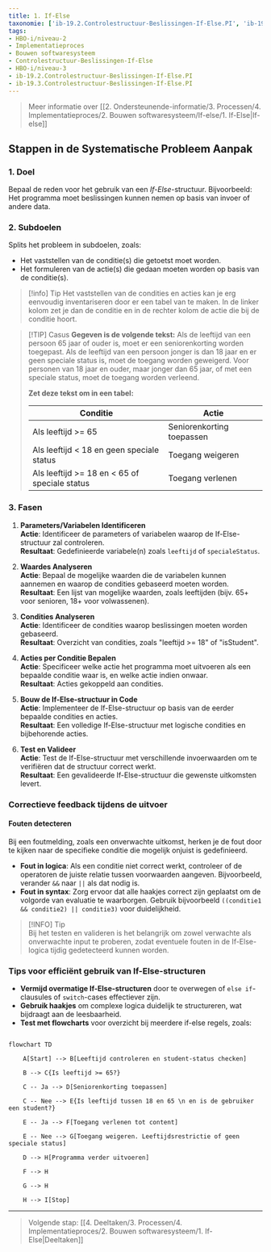 ```yaml
---
title: 1. If-Else
taxonomie: ['ib-19.2.Controlestructuur-Beslissingen-If-Else.PI', 'ib-19.3.Controlestructuur-Beslissingen-If-Else.PI']
tags:
- HBO-i/niveau-2
- Implementatieproces
- Bouwen softwaresysteem
- Controlestructuur-Beslissingen-If-Else
- HBO-i/niveau-3
- ib-19.2.Controlestructuur-Beslissingen-If-Else.PI
- ib-19.3.Controlestructuur-Beslissingen-If-Else.PI
---
```


> Meer informatie over [[2. Ondersteunende-informatie/3. Processen/4. Implementatieproces/2. Bouwen softwaresysteem/If-else/1. If-Else|If-else]]

## Stappen in de Systematische Probleem Aanpak
### 1. Doel
Bepaal de reden voor het gebruik van een *If-Else*-structuur. Bijvoorbeeld: Het programma moet beslissingen kunnen nemen op basis van invoer of andere data.

### 2. Subdoelen
Splits het probleem in subdoelen, zoals:
  - Het vaststellen van de conditie(s) die getoetst moet worden.
  - Het formuleren van de actie(s) die gedaan moeten worden op basis van de conditie(s).

> [!info] Tip 
> Het vaststellen van de condities en acties kan je erg eenvoudig inventariseren door er een tabel van te maken. In de linker kolom zet je dan de conditie en in de rechter kolom de actie die bij de conditie hoort. 

> [!TIP] Casus
> **Gegeven is de volgende tekst:**
> Als de leeftijd van een persoon 65 jaar of ouder is, moet er een seniorenkorting worden toegepast. Als de leeftijd van een persoon jonger is dan 18 jaar en er geen speciale status is, moet de toegang worden geweigerd. Voor personen van 18 jaar en ouder, maar jonger dan 65 jaar, of met een speciale status, moet de toegang worden verleend.
>
> **Zet deze tekst om in een tabel:**
> 
> | Conditie                                    | Actie                   |
> | ------------------------------------------- | ----------------------- |
> | Als leeftijd >= 65                          | Seniorenkorting toepassen |
> | Als leeftijd < 18 en geen speciale status   | Toegang weigeren        |
> | Als leeftijd >= 18 en < 65 of speciale status | Toegang verlenen        |

### 3. Fasen
1. **Parameters/Variabelen Identificeren**  
   **Actie**: Identificeer de parameters of variabelen waarop de If-Else-structuur zal controleren.  
   **Resultaat**: Gedefinieerde variabele(n) zoals `leeftijd` of `specialeStatus`.

2. **Waardes Analyseren**  
   **Actie**: Bepaal de mogelijke waarden die de variabelen kunnen aannemen en waarop de condities gebaseerd moeten worden.  
   **Resultaat**: Een lijst van mogelijke waarden, zoals leeftijden (bijv. 65+ voor senioren, 18+ voor volwassenen).

3. **Condities Analyseren**  
   **Actie**: Identificeer de condities waarop beslissingen moeten worden gebaseerd.  
   **Resultaat**: Overzicht van condities, zoals "leeftijd >= 18" of "isStudent".

4. **Acties per Conditie Bepalen**  
   **Actie**: Specificeer welke actie het programma moet uitvoeren als een bepaalde conditie waar is, en welke actie indien onwaar.  
   **Resultaat**: Acties gekoppeld aan condities.

5. **Bouw de If-Else-structuur in Code**  
   **Actie**: Implementeer de If-Else-structuur op basis van de eerder bepaalde condities en acties.  
   **Resultaat**: Een volledige If-Else-structuur met logische condities en bijbehorende acties.

6. **Test en Valideer**  
   **Actie**: Test de If-Else-structuur met verschillende invoerwaarden om te verifiëren dat de structuur correct werkt.  
   **Resultaat**: Een gevalideerde If-Else-structuur die gewenste uitkomsten levert.

### Correctieve feedback tijdens de uitvoer
#### Fouten detecteren
Bij een foutmelding, zoals een onverwachte uitkomst, herken je de fout door te kijken naar de specifieke conditie die mogelijk onjuist is gedefinieerd. 
- **Fout in logica**: Als een conditie niet correct werkt, controleer of de operatoren de juiste relatie tussen voorwaarden aangeven. Bijvoorbeeld, verander `&&` naar `||` als dat nodig is.
- **Fout in syntax**: Zorg ervoor dat alle haakjes correct zijn geplaatst om de volgorde van evaluatie te waarborgen. Gebruik bijvoorbeeld `((conditie1 && conditie2) || conditie3)` voor duidelijkheid.

> [!INFO] Tip  
> Bij het testen en valideren is het belangrijk om zowel verwachte als onverwachte input te proberen, zodat eventuele fouten in de If-Else-logica tijdig gedetecteerd kunnen worden.

### Tips voor efficiënt gebruik van If-Else-structuren
- **Vermijd overmatige If-Else-structuren** door te overwegen of `else if`-clausules of `switch`-cases effectiever zijn.
- **Gebruik haakjes** om complexe logica duidelijk te structureren, wat bijdraagt aan de leesbaarheid.
- **Test met flowcharts** voor overzicht bij meerdere if-else regels, zoals:

```mermaid

flowchart TD

    A[Start] --> B[Leeftijd controleren en student-status checken]

    B --> C{Is leeftijd >= 65?}

    C -- Ja --> D[Seniorenkorting toepassen]

    C -- Nee --> E{Is leeftijd tussen 18 en 65 \n en is de gebruiker een student?}

    E -- Ja --> F[Toegang verlenen tot content]

    E -- Nee --> G[Toegang weigeren. Leeftijdsrestrictie of geen speciale status]

    D --> H[Programma verder uitvoeren]

    F --> H

    G --> H

    H --> I[Stop]

```

---

> Volgende stap: [[4. Deeltaken/3. Processen/4. Implementatieproces/2. Bouwen softwaresysteem/1. If-Else|Deeltaken]]
